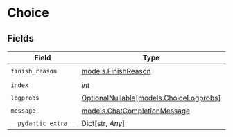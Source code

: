 # Choice


## Fields

| Field                                                                  | Type                                                                   | Required                                                               | Description                                                            |
| ---------------------------------------------------------------------- | ---------------------------------------------------------------------- | ---------------------------------------------------------------------- | ---------------------------------------------------------------------- |
| `finish_reason`                                                        | [models.FinishReason](../models/finishreason.md)                       | :heavy_check_mark:                                                     | N/A                                                                    |
| `index`                                                                | *int*                                                                  | :heavy_check_mark:                                                     | N/A                                                                    |
| `logprobs`                                                             | [OptionalNullable[models.ChoiceLogprobs]](../models/choicelogprobs.md) | :heavy_minus_sign:                                                     | N/A                                                                    |
| `message`                                                              | [models.ChatCompletionMessage](../models/chatcompletionmessage.md)     | :heavy_check_mark:                                                     | N/A                                                                    |
| `__pydantic_extra__`                                                   | Dict[str, *Any*]                                                       | :heavy_minus_sign:                                                     | N/A                                                                    |